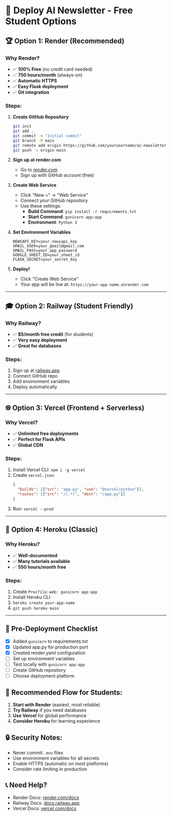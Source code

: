 # 🚀 Deploy AI Newsletter - Free Student Options

## 🏆 Option 1: Render (Recommended)

### Why Render?
- ✅ **100% Free** (no credit card needed)
- ✅ **750 hours/month** (always-on)
- ✅ **Automatic HTTPS**
- ✅ **Easy Flask deployment**
- ✅ **Git integration**

### Steps:

1. **Create GitHub Repository**
   ```bash
   git init
   git add .
   git commit -m "Initial commit"
   git branch -M main
   git remote add origin https://github.com/yourusername/ai-newsletter.git
   git push -u origin main
   ```

2. **Sign up at render.com**
   - Go to [render.com](https://render.com)
   - Sign up with GitHub account (free)

3. **Create Web Service**
   - Click "New +" → "Web Service"
   - Connect your GitHub repository
   - Use these settings:
     - **Build Command**: `pip install -r requirements.txt`
     - **Start Command**: `gunicorn app:app`
     - **Environment**: `Python 3`

4. **Set Environment Variables**
   ```
   NEWSAPI_KEY=your_newsapi_key
   GMAIL_USER=your_gmail@gmail.com  
   GMAIL_PASS=your_app_password
   GOOGLE_SHEET_ID=your_sheet_id
   FLASK_SECRET=your_secret_key
   ```

5. **Deploy!**
   - Click "Create Web Service"
   - Your app will be live at: `https://your-app-name.onrender.com`

---

## 🎓 Option 2: Railway (Student Friendly)

### Why Railway?
- ✅ **$5/month free credit** (for students)
- ✅ **Very easy deployment**
- ✅ **Great for databases**

### Steps:
1. Sign up at [railway.app](https://railway.app)
2. Connect GitHub repo
3. Add environment variables
4. Deploy automatically

---

## 🌐 Option 3: Vercel (Frontend + Serverless)

### Why Vercel?
- ✅ **Unlimited free deployments**
- ✅ **Perfect for Flask APIs**
- ✅ **Global CDN**

### Steps:
1. Install Vercel CLI: `npm i -g vercel`
2. Create `vercel.json`:
   ```json
   {
     "builds": [{"src": "app.py", "use": "@vercel/python"}],
     "routes": [{"src": "/(.*)", "dest": "/app.py"}]
   }
   ```
3. Run: `vercel --prod`

---

## 🐙 Option 4: Heroku (Classic)

### Why Heroku?
- ✅ **Well-documented**
- ✅ **Many tutorials available**
- ✅ **550 hours/month free**

### Steps:
1. Create `Procfile`: `web: gunicorn app:app`
2. Install Heroku CLI
3. `heroku create your-app-name`
4. `git push heroku main`

---

## 🔧 Pre-Deployment Checklist

- [x] Added `gunicorn` to requirements.txt
- [x] Updated app.py for production port
- [x] Created render.yaml configuration
- [ ] Set up environment variables
- [ ] Test locally with `gunicorn app:app`
- [ ] Create GitHub repository
- [ ] Choose deployment platform

## 🎯 Recommended Flow for Students:

1. **Start with Render** (easiest, most reliable)
2. **Try Railway** if you need databases
3. **Use Vercel** for global performance
4. **Consider Heroku** for learning experience

## 🔒 Security Notes:

- Never commit `.env` files
- Use environment variables for all secrets
- Enable HTTPS (automatic on most platforms)
- Consider rate limiting in production

## 📞 Need Help?

- Render Docs: [render.com/docs](https://render.com/docs)
- Railway Docs: [docs.railway.app](https://docs.railway.app)
- Vercel Docs: [vercel.com/docs](https://vercel.com/docs)
